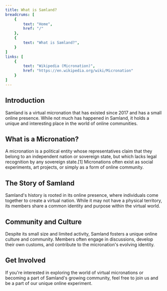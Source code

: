 ```yaml
---
title: What is Samland?
breadcrums: [
    {
        text: "Home",
        href: "/"
    },
    {
        text: "What is Samland?",
    }
]
links: [
    {
        text: "Wikipedia (Micronation)",
        href: "https://en.wikipedia.org/wiki/Micronation"
    }
]
---
```


## Introduction

Samland is a virtual micronation that has existed since 2017 and has a small online presence. While not much has happened in Samland, it holds a unique and interesting place in the world of online communities.

## What is a Micronation?

A micronation is a political entity whose representatives claim that they belong to an independent nation or sovereign state, but which lacks legal recognition by any sovereign state.[1] Micronations often exist as social experiments, art projects, or simply as a form of online community.

## The Story of Samland

Samland's history is rooted in its online presence, where individuals come together to create a virtual nation. While it may not have a physical territory, its members share a common identity and purpose within the virtual world.

## Community and Culture

Despite its small size and limited activity, Samland fosters a unique online culture and community. Members often engage in discussions, develop their own customs, and contribute to the micronation's evolving identity.

## Get Involved

If you're interested in exploring the world of virtual micronations or becoming a part of Samland's growing community, feel free to join us and be a part of our unique online experiment.
